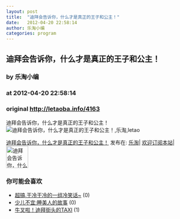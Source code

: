 ```yaml
---
layout: post
title:  "迪拜会告诉你，什么才是真正的王子和公主！"
date:   2012-04-20 22:58:14
author: 乐淘小编
categories: program
---
```


## 迪拜会告诉你，什么才是真正的王子和公主！
### by 乐淘小编
### at 2012-04-20 22:58:14
### original <http://letaoba.info/4163>

<p>迪拜会告诉你，什么才是真正的王子和公主！<br>
<img src="http://ww1.sinaimg.cn/large/48d373d8jw1ds5ujdvw4kj.jpg" alt="迪拜会告诉你，什么才是真正的王子和公主！,乐淘,letao" title="迪拜会告诉你，什么才是真正的王子和公主！|来自乐淘"></p>
<p><a href="http://letaoba.info/4163">迪拜会告诉你，什么才是真正的王子和公主！</a> 发布在: <a href="http://letaoba.info">乐淘</a>| <a href="http://letaoba.info/feed">欢迎订阅本站</a>|
<br>
<a href="http://www.taobao.com/go/chn/tbk_channel/jkwt.php?pid=mm_14340546_2405588_9605426&amp;eventid=102405"><img src="http://images.letaoba.info//2012/02/QQ%E6%88%AA%E5%9B%BE20120209103325-e1329061108901.png" alt="迪拜会告诉你，什么才是真正的王子和公主！,乐淘,letao" title="迪拜会告诉你，什么才是真正的王子和公主！|来自乐淘" height="60px"></a></p>
<h3>你可能会喜欢</h3><ul><li><a href="http://letaoba.info/3963" title="超搞,干冷干冷的一组冷笑话~ (2012 年 4 月 9 日)">超搞,干冷干冷的一组冷笑话~</a> (0)</li><li><a href="http://letaoba.info/1215" title="少儿不宜:睡美人的故事 (2011 年 11 月 27 日)">少儿不宜:睡美人的故事</a> (0)</li><li><a href="http://letaoba.info/3924" title="牛叉啦！迪拜街头的TAXI (2012 年 4 月 8 日)">牛叉啦！迪拜街头的TAXI</a> (1)</li></ul><img src="http://feeds.feedburner.com/~r/blogspot/CRBRG/~4/AiUXBdBYxTY" height="1" width="1">